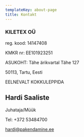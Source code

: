 ```yaml
---
templateKey: about-page
title: Kontakt
---
```

### KILETEX OÜ

reg. kood: 14147408

KMKR nr: EE101923251

ASUKOHT:
Tähe  ärikvartal Tähe 127

50113, Tartu, Eesti

EELNEVALT KOKKULEPPIDA

## Hardi Saaliste

Juhataja/Müük

Tel: +372 53484700

[hardi@pakendamine.ee](mailto://hardi@pakendamine.ee)
